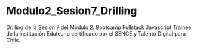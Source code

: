 # Modulo2_Sesion7_Drilling
Drilling de la Sesion 7 del Módulo 2. Bootcamp Fullstack Javascript Trainee de la institución Edutecno certificado por el SENCE y Talento Digital para Chile. 
